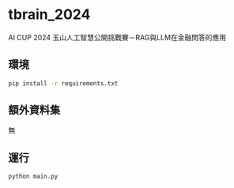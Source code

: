 # tbrain_2024
AI CUP 2024 玉山人工智慧公開挑戰賽－RAG與LLM在金融問答的應用

## 環境

```bash
pip install -r requirements.txt
```

## 額外資料集
無

## 運行

```bash
python main.py
```
